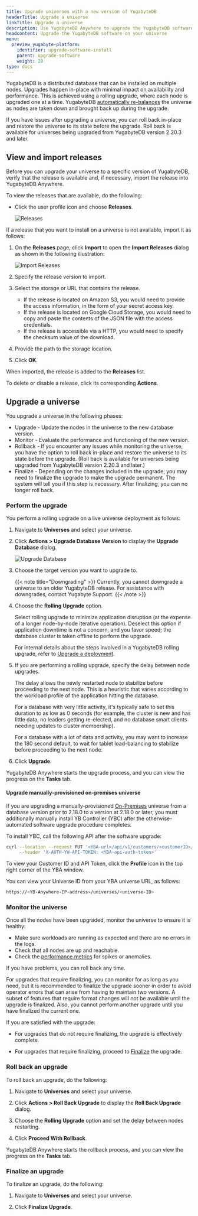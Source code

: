 ```yaml
---
title: Upgrade universes with a new version of YugabyteDB
headerTitle: Upgrade a universe
linkTitle: Upgrade a universe
description: Use YugabyteDB Anywhere to upgrade the YugabyteDB software on universes.
headcontent: Upgrade the YugabyteDB software on your universe
menu:
  preview_yugabyte-platform:
    identifier: upgrade-software-install
    parent: upgrade-software
    weight: 20
type: docs
---
```


YugabyteDB is a distributed database that can be installed on multiple nodes. Upgrades happen in-place with minimal impact on availability and performance. This is achieved using a rolling upgrade, where each node is upgraded one at a time. YugabyteDB [automatically re-balances](../../../explore/linear-scalability/data-distribution/) the universe as nodes are taken down and brought back up during the upgrade.

If you have issues after upgrading a universe, you can roll back in-place and restore the universe to its state before the upgrade. Roll back is available for universes being upgraded from YugabyteDB version 2.20.3 and later.

## View and import releases

Before you can upgrade your universe to a specific version of YugabyteDB, verify that the release is available and, if necessary, import the release into YugabyteDB Anywhere.

To view the releases that are available, do the following:

- Click the user profile icon and choose **Releases**.

    ![Releases](/images/yp/releases-list.png)

If a release that you want to install on a universe is not available, import it as follows:

1. On the **Releases** page, click **Import** to open the **Import Releases** dialog as shown in the following illustration:

    ![Import Releases](/images/yp/import-releases.png)

1. Specify the release version to import.

1. Select the storage or URL that contains the release.

    - If the release is located on Amazon S3, you would need to provide the access information, in the form of your secret access key.
    - If the release is located on Google Cloud Storage, you would need to copy and paste the contents of the JSON file with the access credentials.
    - If the release is accessible via a HTTP, you would need to specify the checksum value of the download.

1. Provide the path to the storage location.

1. Click **OK**.

When imported, the release is added to the **Releases** list.

To delete or disable a release, click its corresponding **Actions**.

## Upgrade a universe

You upgrade a universe in the following phases:

- Upgrade - Update the nodes in the universe to the new database version.
- Monitor - Evaluate the performance and functioning of the new version.
- Rollback - If you encounter any issues while monitoring the universe, you have the option to roll back in-place and restore the universe to its state before the upgrade. (Roll back is available for universes being upgraded from YugabyteDB version 2.20.3 and later.)
- Finalize - Depending on the changes included in the upgrade, you may need to finalize the upgrade to make the upgrade permanent. The system will tell you if this step is necessary. After finalizing, you can no longer roll back.

### Perform the upgrade

You perform a rolling upgrade on a live universe deployment as follows:

1. Navigate to **Universes** and select your universe.

1. Click **Actions > Upgrade Database Version** to display the **Upgrade Database** dialog.

    ![Upgrade Database](/images/yb-platform/upgrade/upgrade-database.png)

1. Choose the target version you want to upgrade to.

    {{< note title="Downgrading" >}}
Currently, you cannot downgrade a universe to an older YugabyteDB release. For assistance with downgrades, contact Yugabyte Support.
    {{< /note >}}

1. Choose the **Rolling Upgrade** option.

    Select rolling upgrade to minimize application disruption (at the expense of a longer node-by-node iterative operation). Deselect this option if application downtime is not a concern, and you favor speed; the database cluster is taken offline to perform the upgrade.

    For internal details about the steps involved in a YugabyteDB rolling upgrade, refer to [Upgrade a deployment](../../../manage/upgrade-deployment/).

1. If you are performing a rolling upgrade, specify the delay between node upgrades.

    The delay allows the newly restarted node to stabilize before proceeding to the next node. This is a heuristic that varies according to the workload profile of the application hitting the database.

    For a database with very little activity, it's typically safe to set this duration to as low as 0 seconds (for example, the cluster is new and has little data, no leaders getting re-elected, and no database smart clients needing updates to cluster membership).

    For a database with a lot of data and activity, you may want to increase the 180 second default, to wait for tablet load-balancing to stabilize before proceeding to the next node.

1. Click **Upgrade**.

YugabyteDB Anywhere starts the upgrade process, and you can view the progress on the **Tasks** tab.

#### Upgrade manually-provisioned on-premises universe

If you are upgrading a manually-provisioned [On-Premises](../../configure-yugabyte-platform/on-premises/) universe from a database version prior to 2.18.0 to a version at 2.18.0 or later, you must additionally manually install YB Controller (YBC) after the otherwise-automated software upgrade procedure completes.

To install YBC, call the following API after the software upgrade:

```sh
curl --location --request PUT '<YBA-url>/api/v1/customers/<customerID>/universes/<UniverseID>/ybc/install' \
     --header 'X-AUTH-YW-API-TOKEN: <YBA-api-auth-token>'
```

To view your Customer ID and API Token, click the **Profile** icon in the top right corner of the YBA window.

You can view your Universe ID from your YBA universe URL, as follows:

```sh
https://<YB-Anywhere-IP-address>/universes/<universe-ID>
```

### Monitor the universe

Once all the nodes have been upgraded, monitor the universe to ensure it is healthy:

- Make sure workloads are running as expected and there are no errors in the logs.
- Check that all nodes are up and reachable.
- Check the [performance metrics](../../alerts-monitoring/anywhere-metrics/) for spikes or anomalies.

If you have problems, you can roll back any time.

For upgrades that require finalizing, you can monitor for as long as you need, but it is recommended to finalize the upgrade sooner in order to avoid operator errors that can arise from having to maintain two versions. A subset of features that require format changes will not be available until the upgrade is finalized. Also, you cannot perform another upgrade until you have finalized the current one.

If you are satisfied with the upgrade:

- For upgrades that do not require finalizing, the upgrade is effectively complete.

- For upgrades that require finalizing, proceed to [Finalize](#finalize-an-upgrade) the upgrade.

### Roll back an upgrade

To roll back an upgrade, do the following:

1. Navigate to **Universes** and select your universe.

1. Click **Actions > Roll Back Upgrade** to display the **Roll Back Upgrade** dialog.

1. Choose the **Rolling Upgrade** option and set the delay between nodes restarting.

1. Click **Proceed With Rollback**.

YugabyteDB Anywhere starts the rollback process, and you can view the progress on the **Tasks** tab.

### Finalize an upgrade

To finalize an upgrade, do the following:

1. Navigate to **Universes** and select your universe.

1. Click **Finalize Upgrade**.
